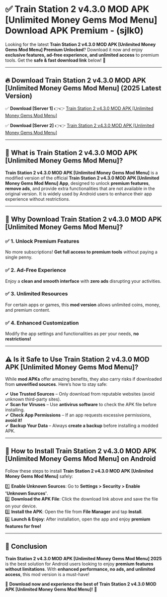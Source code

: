 
# ✅ Train Station 2 v4.3.0 MOD APK [Unlimited Money Gems Mod Menu] Download APK Premium -  (sjlk0) 

Looking for the latest **Train Station 2 v4.3.0 MOD APK [Unlimited Money Gems Mod Menu] Premium Unlocked**? Download it now and enjoy **exclusive features, ad-free experience, and unlimited access** to premium tools. Get the **safe & fast download link** below! 🚀

---

## 🔥 Download Train Station 2 v4.3.0 MOD APK [Unlimited Money Gems Mod Menu] (2025 Latest Version)

✅ **Download [Server 1]** 👉👉 [Train Station 2 v4.3.0 MOD APK [Unlimited Money Gems Mod Menu] ](https://apkcomod.com?title=Train_Station_2_v4.3.0_MOD_APK_[Unlimited_Money_Gems_Mod_Menu])  

✅ **Download [Server 2]** 👉👉 [Train Station 2 v4.3.0 MOD APK [Unlimited Money Gems Mod Menu] ](https://apkcomod.com?title=Train_Station_2_v4.3.0_MOD_APK_[Unlimited_Money_Gems_Mod_Menu])  


---

## 📌 What is Train Station 2 v4.3.0 MOD APK [Unlimited Money Gems Mod Menu]?

**Train Station 2 v4.3.0 MOD APK [Unlimited Money Gems Mod Menu]** is a modified version of the official **Train Station 2 v4.3.0 MOD APK [Unlimited Money Gems Mod Menu] App**, designed to unlock **premium features**, **remove ads**, and provide extra functionalities that are not available in the original version. It is widely used by Android users to enhance their app experience without restrictions.

---

## 🌟 Why Download Train Station 2 v4.3.0 MOD APK [Unlimited Money Gems Mod Menu]?

### ✅ 1. Unlock Premium Features
No more subscriptions! **Get full access to premium tools** without paying a single penny.

### ✅ 2. Ad-Free Experience
Enjoy a **clean and smooth interface** with **zero ads** disrupting your activities.

### ✅ 3. Unlimited Resources
For certain apps or games, this **mod version** allows unlimited coins, money, and premium content.

### ✅ 4. Enhanced Customization
Modify the app settings and functionalities as per your needs, **no restrictions!**

---

## ⚠️ Is it Safe to Use Train Station 2 v4.3.0 MOD APK [Unlimited Money Gems Mod Menu]?

While **mod APKs** offer amazing benefits, they also carry risks if downloaded from **unverified sources**. Here’s how to stay safe:

✔ **Use Trusted Sources** – Only download from reputable websites (avoid unknown third-party sites).  
✔ **Scan for Viruses** – Use **antivirus software** to check the APK file before installing.  
✔ **Check App Permissions** – If an app requests excessive permissions, **avoid it!**  
✔ **Backup Your Data** – Always **create a backup** before installing a modded APK.

---

## 📲 How to Install Train Station 2 v4.3.0 MOD APK [Unlimited Money Gems Mod Menu] on Android

Follow these steps to install **Train Station 2 v4.3.0 MOD APK [Unlimited Money Gems Mod Menu]** safely:

1️⃣ **Enable Unknown Sources**: Go to **Settings > Security > Enable 'Unknown Sources'**.  
2️⃣ **Download the APK File**: Click the download link above and save the file on your device.  
3️⃣ **Install the APK**: Open the file from **File Manager** and tap **Install**.  
4️⃣ **Launch & Enjoy**: After installation, open the app and enjoy **premium features for free!**

---

## 🚀 Conclusion

**Train Station 2 v4.3.0 MOD APK [Unlimited Money Gems Mod Menu] 2025** is the best solution for Android users looking to enjoy **premium features without limitations**. With **enhanced performance, no ads, and unlimited access**, this mod version is a must-have!

🔻 **Download now and experience the best of Train Station 2 v4.3.0 MOD APK [Unlimited Money Gems Mod Menu]!** 🔻


